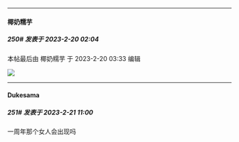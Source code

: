 
*****

####  椰奶糯芋  
##### 250#       发表于 2023-2-20 02:04

 本帖最后由 椰奶糯芋 于 2023-2-20 03:33 编辑 

<img src="https://static.saraba1st.com/image/smiley/face2017/252.png" referrerpolicy="no-referrer">


*****

####  Dukesama  
##### 251#       发表于 2023-2-21 11:00

一周年那个女人会出现吗


